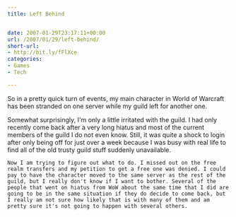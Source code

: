 ```yaml
---
title: Left Behind


date: 2007-01-29T23:17:11+00:00
url: /2007/01/29/left-behind/
short-url:
- http://bit.ly/fFlXce
categories:
- Games
- Tech

---
```

<div class='microid-mailto+http:sha1:84aee140e902f0b608c38ac42776be16dfc718ad'>

So in a pretty quick turn of events, my main character in World of Warcraft has been stranded on one server while my guild left for another one.



Somewhat surprisingly, I'm only a little irritated with the guild. I had only recently come back after a very long hiatus and most of the current members of the guild I do not even know. Still, it was quite a shock to login after only being off for just over a week because I was busy with real life to find all of the old trusty guild stuff suddenly unavailable.



    Now I am trying to figure out what to do. I missed out on the free realm transfers and my petition to get a free one was denied. I could pay to have the character moved to the same server as the rest of the guild, but I really don't know if I want to bother. Several of the people that went on hiatus from WoW about the same time that I did are going to be in the same situation if they do decide to come back, but I really am not sure how likely that is with many of them and am pretty sure it's not going to happen with several others.
  
